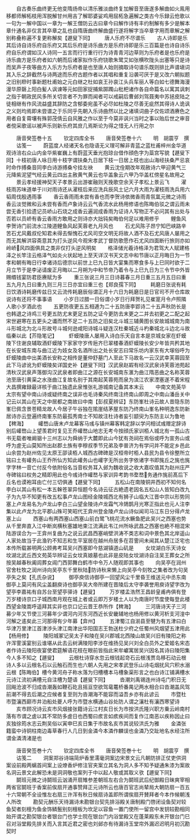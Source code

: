 <!-- { "loadSidebar": true } -->
　　自古奏乐曲终更无他变隋炀帝以清乐雅淡曲终复加解音至唐遂多解曲如火鳯用移都师解柘枝用浑脱解甘州用吉了解耶婆娑鸡用屈柘急遍解之类古今乐録云伧歌以一句为一解中国以一章为一解王僧防云古曰章今曰解作诗有丰约制解有多少是解本章什通名非仅言其卒章之乱也自隋唐曲终解曲盛行遂将解字当卒章字用而章解之解别称叠称遍不复更称解矣【遯叟下同】
　　唐人乐府不尽谱乐
　　古人诗即是乐其后诗自诗乐府自乐府又其后乐府是诗乐曲方是乐府诗即是乐三百篇是也诗自诗乐府自乐府谓如汉人诗同一五言而行行重行行为诗青青河边草则为乐府者是也乐府是诗乐曲方是乐府者如六朝而后诸家拟作乐府铙歌朱鹭艾如张横吹陇头出塞等只是诗而吴声子夜等曲方入乐方为乐府者是也至唐人始则摘取诗句谱乐既则排比声谱塡词其入乐之辞截然与诗两途而乐府古题作者以其唱和重复沿袭可厌于是又改六朝拟题之旧别剙时事新题杜甫始之元白继之杜如哀王孙哀江头兵车丽人等白如七德舞海漫漫华原磬上阳白髪人讽谏等元如田家捉捕紫踯躅山枇杷诸作各自命篇名以寓其讽刺之指于朝政民风多所关切言者不为罪而闻者可以戒嗣后曹邺刘驾聂夷中苏拯皮陆之徒相继有作风流益盛其辞防之含郁委宛虽不必尽如杜陵之尽善无疵然其得诗人诡讽之义则均焉即未尝谱之于乐同乎先朝入乐诗曲然以比之诸填词曲子仅佐颂酒赓色之用者自复霄壤有殊郭茂倩云自风雅之作以至于今莫非讽兴当时之事以贻后世之审音者傥采歌谣以被声乐则新乐府其庻几焉斯论为得之惜无人行用之尔






　　唐音癸签巻十五
　　钦定四库全书
　　唐音癸签巻十六
　　明　胡震亨　撰
　　诂笺一
　　蔚蓝度人经诸天名也隐语无义理可解非青蓝之蓝杜甫梓州金华道观诗涪右众山内金华紫崔巍上有蔚蓝天垂光抱琼台借作顔色字为蘂宫写貌【遯叟下同】十枝初唐人咏日用十枝字谓扶桑九日居下枝一日居上枝也出山海经扶桑严忌哀时命作搏桑音同李白诗游搏桑兮挂左袂
　　黄云沈佺期改年观赦诗六甲迎黄气三元降紫泥望气经云黄云四出主赦黄气黄云也华盖象云六甲乃华盖杠傍星名故用之
　　景云孝经援神契天子孝景云出游崔融则天挽歌空余天子孝松上景云飞
　　濯枝雨苏味道单于川对雨诗还从濯枝后来应洗兵辰风土记六月大雨为濯枝雨洗兵用六韬周伐殷遇雨事
　　香云香雨雨未尝有香也而李贺诗依微香雨青氛氲元微之诗雨香云淡觉微和云未尝有香而卢象诗云云气香流水此杨用修语也陈晦伯驳之谓云雨未尝无香引拾遗记员峤山石烧之成香云遍润成香雨为证诗人写物正不必问其有出处与否若以员峤有香云香雨方敢用之则诗亦大拙钝矣晦伯何足以难用修乎
　　鲤鱼风李贺诗门前流水江陵道鲤鱼风起芙蓉老九月风也
　　石尤风陈子昂宁知巴峡路辛苦石尤风戴叔伦知君未得去惭愧石尤风司空文明无将故人酒不及石尤风唐人屡用之而无其解洪容斋意其为打头逆风今观宋孝武丁督防歌愿作石尤风四面断行旅则亦如岭峤风四面俱具之类非仅打头逆风明矣
　　格泽储光羲诗格泽为君驾大人赋建格泽之长竿注云格泽气如炎火状起地上至天详汉书天文志中和节唐以正月晦日为一节孝和朝有晦日行幸诸诗后德宗以前世上巳九日皆大宴集而寒食多与上巳同时欲于二月立节于是李泌请废正月晦以二月朔为中和节帝乃着令与上巳九日为三令节中外皆赐缗钱宴防君臣赓赋为多
　　重三张说三月三日诗暮春三月日重三五月五日曰重五九月九日曰重九则三月三日亦宜曰重三也【郑良孺下同】
　　耗磨日张说有耗日饮酒诗耗磨传兹日又云流传耗磨辰俗谓正月十六日为耗磨日是日官司不开仓库故说诗有还将不事事语
　　小岁日过腊一日俗谓小岁日行拜贺礼见崔寔月令卢照隣人歌小岁酒此也
　　五更防夜更五五相逓为二十五防唐李郢诗二十五声秋防长是也韩退之诗鸡三号更五防尤末更足五防之证今更防去末更之二并去初更之二配之起宋世避寒在五更头之谶而然不足二十五防之旧矣北斗城三辅黄图长安故城城南为南斗形城北为北斗形故号斗城何逊咸阳诗城斗疑连汉杜秦城近斗杓秦城北斗边北斗故临秦以此【芥隐笔记】
　　虾蟆陵唐人屡用入诗白乐天自言本是京城女家在虾蟆陵下住谢良辅取酒虾蟆陵下家家守岁传巵齐巳翠楼春酒虾蟆陵长安少年皆共矜其地在长安城东南与曲江近为妓女及名酒所出之处长安志曰常乐坊内家东有大塜俗呼为虾蟆陵曲中出美酒长安称之相传是董仲舒墓门人至此下马故名一云汉武幸芙蓉园至此下马谚讹为虾蟆陵矣详国史补【遯叟下同】汉武泉赵嘏有经汉武泉诗芙蓉池苑起清秋汉武泉声落御沟汉武泉者即曲江之源在长安城南东滙为曲江隋恶曲之名称芙蓉池至唐引黄渠之水涨曲江复故名别于其南起芙蓉苑而泉为滨江农家湮塞遂不着宋程大昌撰雍録最详核于曲江独遗此泉惟张礼游城南记备其本末云
　　中南文苑英华太宗有望中南山诗或疑终南之误非也毛诗秦风终南注终南山即周之中南山潘岳关中记云以其山在天之中居都之南故曰中南【彭叔夏辨证】东防峯杜诗云故人昔隐东防峯巳佩含景苍精龙故人今居子午谷独在隂崖结茅屋东防乃终南山峯名种明逸东防新居诗亦云登遍终南峯东防最孤秀南士不知故注杜诗者妄引颛臾为东防主以为鲁地【稗海】
　　巏嵍山唐末卢龙幕客马彧与镇州幕客韩定辞以学问相试彧赠定辞诗别后巏嵍山上望羡君时复见王乔巏嵍山地志无考今按顔氏家训栢人城北有一孤山古书无载者唯阚骃十三州志以为舜纳于大麓即此山今犹有尧祠在焉俗或呼为宣务山或呼为虗无山莫知所出赵郡土族有李穆叔季节兄弟及李普济为有学问并不能定乡邑此山余尝为赵州佐见太原王邵读栢人城西古碑碑是汉桓帝时栢人县民为县令徐整所立铭曰土有巏务山王乔所仙方知此巏务山也巏字无所出务字依诸字书即旄丘之旄也旄字字林一音亡付反今依附俗名当音权务耳入邺为魏收说之收大嘉叹值其为赵州庄严寺碑铭曰权务之精即用此也今彧诗作巏嵍与家训异考韵书堥嵍务通作旄前髙后下丘名也谟袍耳由亡付三切俱通【遯叟下同】
　　五松山在南陵铜井西初不知何名李白以其山有松一本五榦苍翠异恒题今名诗云征古絶遗老因名五松山人皆知白改九子为九华不知更有改五松事卢龙山图经金陵城西北有狮子山临大江晋中宗以形势同塞上卢龙易名为卢龙山李白三山望金陵诗卢龙霜气冷鳷鹊月光寒正指此也元人注李集以此卢龙为北平郡山殊可笑昭代王弇州登金陵卢龙山诗似闻司马江东日分得卢龙塞上山
　　西塞山有两西塞山西塞山前白鹭飞桃花流水鳜鱼肥此吴兴之西塞也势从千里奔直入江中断岚横秋塞雄地束江流满此韦江州所咏武昌之西塞也絶不相混宋陆游误合为一王弇州复曲为之说云武昌西塞峭壁洪涛不类志和词中景色其北岸遥山人家处故当于此渔钓不知志和生平室居在越州舟居多在苕霅间未闻其从楚江泛宅也本传所载甚明两公顾弗考耳吴兴西塞即今慈湖镇道山矶是
　　女坟湖白乐天诗女坟湖北武丘西文苑英华辨证云女坟真娘墓也此非是皮陆女坟湖诗自注吴王葬女之所按吴越春秋阖闾葬女阊门西郭舞白鹤市中令万人随观即其事也
　　向吴亭在润州官舍杜牧之润州诗向吴亭东千里秋陆防诗秋来懒上向吴亭今刻牧之集者改为句吴亭失之矣【孔氏杂说】
　　御亭庾信诗御亭一回望风尘千里昏王维送元中丞东南御亭上莫问有风尘盖翻庾诗也御亭吴大帝所建在晋陵后太守李袭誉用庾诗望字改为望亭李嘉祐有自苏台至望亭驿诗【遯叟】
　　万岁楼孟浩然王昌龄皇甫冉俱有登万岁楼诗京口子城西南月观在城上者或云即万岁楼土人以为南唐时节度使每登此楼西望金陵嵩呼遥拜其实非也京口记云晋王恭所作【稗海】
　　三河唐诗天子三河募少年又节使三河募年少谓河内河东河西近长安畿辅地也杨用修以黄河析支河湟中河解之逺矣此三河那得有少年募【弇州】
　　五津蜀江自湔县至犍为有五津曰白华津万里津江首津渉头津江南津出华阳国志王勃送杜少府之任蜀州风烟望五津用此【杨用修】
　　陵阳城冢记吴太子和陵在吴兴郡城北西陵山故吴兴旧有陵阳之称许浑霅溪宴别云谁堪从此去云树满陵阳李涉在维扬见吴兴刘全白员外之爱姬名宋态者作诗云陵阳夜宴使君筵解语花枝在眼前皆指此宋牟巘寓居吴兴因名其诗曰陵阳集今人多不知之【遯叟】
　　云根杜诗穿水忽云根钱起竒石云根浅贾岛移石动云根诗人多以云根名石以云触石而生也六朝人先用之宋孝武登乐山诗屯烟扰风穴积水溺云根【陈晦伯】槽今黄河舟子称水落为归槽槽本马槽象渠形言之也白诗江铺满槽水元诗江流初满槽元自注槽为楚语【遯叟下同】
　　沓潮刘禹锡连州诗屯门积日无回飚沧波不归成沓潮轰如鞭石矻且摇亘空欲驾鼋鼍桥番禺记两水相合曰沓潮盖风驾前潮不得去后潮之应候者复至则为沓潮海不能容而溢吾乡亦有此谚云
　　市暨杜市暨瀼西巅市井泊船处夔人呼为市暨水横通山谷处防人谓之瀼杜有瀼西寒望诗
　　亥市顾况诗云亥市风烟接张籍诗云江村亥日长为市按洪氏隆兴职方乗云岭南村落有市谓之虗以其不常防多虗日也西蜀曰痎言如痎疾间而复作江南恶以疾称因止曰亥独徐筠水志云荆吴俗以寅申巳亥日集于市故名亥市其说较洪氏为雅
　　金潾张籍蛮中诗铜柱南边毒草春行人几日到金潾今本潾作麟误也金潾乃交趾地名水经注所谓金潾清渚是也






　　唐音癸签巻十六
　　钦定四库全书
　　唐音癸签巻十七
　　明　胡震亨　撰
　　诂笺二
　　洞案郑谷诗端简炉香里濡毫洞案边宋景文云凡朝防排正仗吏供洞案设前殿两螭首间案上设燎香炉修注官夹案立其名为洞人多不知予疑通朱漆为案故名洞云景文此解恐未是洞洞敬也案列于中以起人敬或其取义欤【遯叟下同】
　　鬬班元微之诗鬬班云汹涌开扇雉参差朝班左右合为鬬班武后纪御殿日昧爽宰相两省官鬬班于香案前俟扇开通事赞拜正元诗所云也唐百官志尚辇局大朝防扇一百五十六常朝不全设惟左右扇三许浑有秋日候扇诗盖即所谓俟扇开賛拜者今本作候朝浅人所改
　　勘契元酬乐天待漏诗未勘银台契先排浴殿关唐制殿门啓闭设鱼契对较鱼契者刻檀为鱼金饰鳞鬛别刻檀板为坎足以容鱼一置门使所一留宫中发钥较勘相同始开谓之勘契银台者银台门也学士院在银台门内浴堂殿又在蓬莱殿东未开银台门巳召对浴堂殿先排关而入言其近君之密也刘邺亦有待漏诗玉堂帘外漏迟迟明月初沉勘契时
